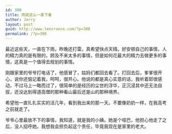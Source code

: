 ```yaml
---
id: 300
title: 雨就这么一直下着
author: Jerry
layout: post
guid: http://www.tencrance.com/?p=300
permalink: /?p=300
---
```

最近这些天，一直在下雨，昨晚还打雷。真希望快点天晴。好安顿自己的事情，人的精力真的是有限的，顾及不来太多的事情，但是如何花最大的精力去做更多的事情，这真是一个值得去规划的事情。

刚跟家里的爷爷打电话了，他感冒了，姑妈们都回去看了。打回去后，爹爹很开心，说你还惦记着我，呵呵，很开心。他说的都是真心实意的话，我听着耶很感动，不过马上一略而过了，很简单的是经历的尘世的浮华，正沉浸其中还无法自拔，还没达到得道高僧的那种看山最后还是山的那种境界。

希望他一直扎扎实实的活几年，看到我出来的那一天。不要像奶奶一样，在我高考之前就走了。

爷爷心里最放不下的事情，我知道，就是我的小姨。她是个哑巴，他担心他走了之后，没人招呼她。我想我会担负起这个责任，毕竟我现在是家里的老大。

&nbsp;